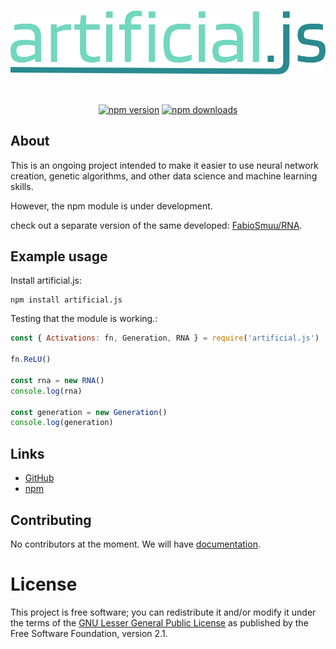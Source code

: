<div align="center">
	<br />
	<p>
		<a href="#"><img src="/logo.svg" width="546" alt="artificial.js" /></a>
	</p>
	<br>
	<p>
		<a href="https://www.npmjs.com/package/artificial.js"><img src="https://img.shields.io/npm/v/artificial.js.svg?maxAge=3600" alt="npm version" /></a>
		<a href="https://www.npmjs.com/package/artificial.js"><img src="https://img.shields.io/npm/dt/artificial.js.svg?maxAge=3600" alt="npm downloads" /></a>
	</p>
</div>

## About

This is an ongoing project intended to make it easier to use neural network creation, genetic algorithms, and other data science and machine learning skills.

However, the npm module is under development.

check out a separate version of the same developed: [FabioSmuu/RNA](https://github.com/fabiosmuu/rna).

## Example usage

Install artificial.js:

```sh-session
npm install artificial.js
```

Testing that the module is working.:

```js
const { Activations: fn, Generation, RNA } = require('artificial.js')

fn.ReLU()

const rna = new RNA()
console.log(rna)

const generation = new Generation()
console.log(generation)
```

## Links

- [GitHub][github]
- [npm][npm]

## Contributing

No contributors at the moment.
We will have [documentation][docs]. 

# License

This project is free software; you can redistribute it and/or modify it under the terms of the [GNU Lesser General Public License][license] as published by the Free Software Foundation, version 2.1.

[license]: https://github.com/fabiosmuu/artificial.js/tree/main/LICENSE
[docs]: https://github.com/fabiosmuu/artificial.js/tree/main/docs
[github]: https://github.com/fabiosmuu/artificial.js
[npm]: https://www.npmjs.com/package/artificial.js
